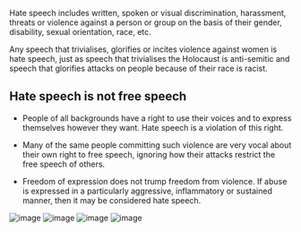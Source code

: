 [Title]: # (Hate speech)
[Order]: # (0)

Hate speech includes written, spoken or visual discrimination, harassment, threats or violence against a person or group on the basis of their gender, disability, sexual orientation, race, etc.

Any speech that trivialises, glorifies or incites violence against women is hate speech, just as speech that trivialises the Holocaust is anti-semitic and speech that glorifies attacks on people because of their race is racist.

## Hate speech is not free speech

*	People of all backgrounds have a right to use their voices and to express themselves however they want. Hate speech is a violation of this right. 

*	Many of the same people committing such violence are very vocal about their own right to free speech, ignoring how their attacks restrict the free speech of others. 

*	Freedom of expression does not trump freedom from violence. If abuse is expressed in a particularly aggressive, inflammatory or sustained manner, then it may be considered hate speech.

![image](Hatespeech-1.png)
![image](Hatespeech-2.png)
![image](Hatespeech-3.png)
![image](Hatespeech-4.png)


